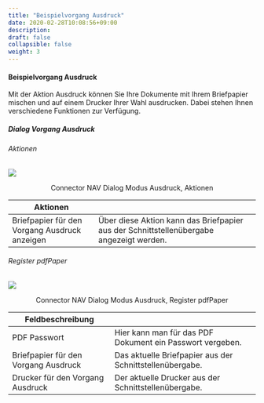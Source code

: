 ```yaml
---
title: "Beispielvorgang Ausdruck"
date: 2020-02-28T10:08:56+09:00
description: 
draft: false
collapsible: false
weight: 3
---
```


#### Beispielvorgang Ausdruck

Mit der Aktion Ausdruck können Sie Ihre Dokumente mit Ihrem Briefpapier mischen und auf einem Drucker Ihrer Wahl ausdrucken. Dabei stehen Ihnen verschiedene Funktionen zur Verfügung.

##### Dialog Vorgang Ausdruck

###### Aktionen

![](/images/connectornav/pdfpaper/ausdruck_aktionen.png)<center>Connector NAV Dialog Modus Ausdruck, Aktionen</center>

|Aktionen | |
|---|---|
| Briefpapier für den Vorgang Ausdruck anzeigen | Über diese Aktion kann das Briefpapier aus der Schnittstellenübergabe angezeigt werden. |

###### Register pdfPaper

![](/images/connectornav/pdfpaper/ausdruck_reg_pdfpaper.png)<center>Connector NAV Dialog Modus Ausdruck, Register pdfPaper</center>

|Feldbeschreibung | |
|---|---|
| PDF Passwort                         | Hier kann man für das PDF Dokument ein Passwort vergeben. |
| Briefpapier für den Vorgang Ausdruck | Das aktuelle Briefpapier aus der Schnittstellenübergabe.  |
| Drucker für den Vorgang Ausdruck     | Der aktuelle Drucker aus der Schnittstellenübergabe.      |